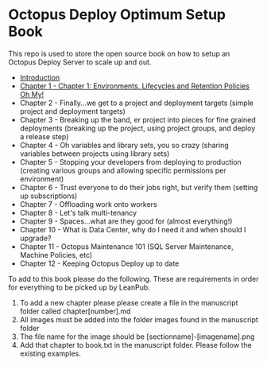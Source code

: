 # Octopus Deploy Optimum Setup Book
This repo is used to store the open source book on how to setup an Octopus Deploy Server to scale up and out.  

- [Introduction](manuscript/Chapter000.md)
- [Chapter 1 - Chapter 1: Environments, Lifecycles and Retention Policies Oh My!](manuscript/Chapter001.md)
- Chapter 2 - Finally...we get to a project and deployment targets (simple project and deployment targets)
- Chapter 3 - Breaking up the band, er project into pieces for fine grained deployments (breaking up the project, using project groups, and deploy a release step)
- Chapter 4 - Oh variables and library sets, you so crazy (sharing variables between projects using library sets)
- Chapter 5 - Stopping your developers from deploying to production (creating various groups and allowing specific permissions per environment)
- Chapter 6 - Trust everyone to do their jobs right, but verify them (setting up subscriptions)
- Chapter 7 - Offloading work onto workers
- Chapter 8 - Let's talk multi-tenancy
- Chapter 9 - Spaces...what are they good for (almost everything!)
- Chapter 10 - What is Data Center, why do I need it and when should I upgrade?
- Chapter 11 - Octopus Maintenance 101 (SQL Server Maintenance, Machine Policies, etc)
- Chapter 12 - Keeping Octopus Deploy up to date

To add to this book please do the following.  These are requirements in order for everything to be picked up by LeanPub.

1) To add a new chapter please please create a file in the manuscript folder called chapter[number].md
2) All images must be added into the folder images found in the manuscript folder
3) The file name for the image should be [sectionname]-[imagename].png
4) Add that chapter to book.txt in the manuscript folder.  Please follow the existing examples. 